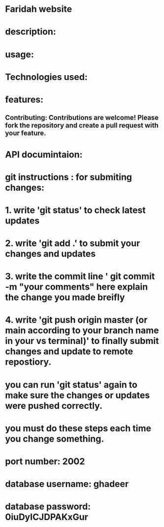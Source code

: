 # Faridah website 
# description:
# usage:
# Technologies used: 
# features:
## Contributing: Contributions are welcome! Please fork the repository and create a pull request with your feature.
# API documintaion:

# git instructions : for submiting changes: 
 # 1. write 'git status' to check latest updates
 # 2. write 'git add .' to submit your changes and updates 
 # 3. write the commit line ' git commit -m "your comments" here explain the change you made breifly 
 # 4. write 'git push origin master (or main according to your branch name in your vs terminal)' to finally submit changes and update to remote repostiory. 
 # you can run 'git status' again to make sure the changes or updates were pushed correctly. 
 # you must do these steps each time you change something. 

# port number: 2002
# database username: ghadeer
# database password: 0iuDyICJDPAKxGur